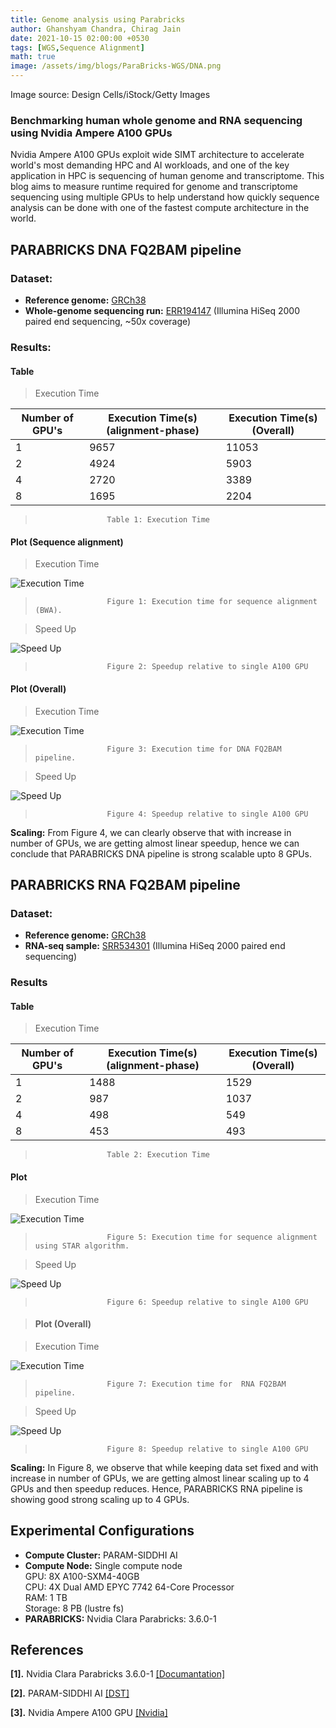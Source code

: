 ```yaml
---
title: Genome analysis using Parabricks
author: Ghanshyam Chandra, Chirag Jain
date: 2021-10-15 02:00:00 +0530
tags: [WGS,Sequence Alignment]
math: true
image: /assets/img/blogs/ParaBricks-WGS/DNA.png
---
```

<head>
  <link
    href="https://fonts.googleapis.com/css?family=Montserrat" rel="stylesheet"/>
  <link rel="stylesheet" href="../../assets/css/main.css" />
  <link rel="stylesheet" href="../../assets/css/project.css" />
</head>

Image source: Design Cells/iStock/Getty Images
### **Benchmarking human whole genome and RNA sequencing using Nvidia Ampere A100 GPUs**
Nvidia Ampere A100 GPUs exploit wide SIMT architecture to accelerate world's most demanding HPC and AI workloads, and one of the key application in HPC is sequencing of human genome and transcriptome. This blog aims to measure runtime required for genome and transcriptome sequencing using multiple GPUs to help understand how quickly sequence analysis can be done with one of the fastest compute architecture in the world.
## PARABRICKS DNA FQ2BAM pipeline

### Dataset:
- **Reference genome:** [GRCh38](https://github.com/broadinstitute/gatk/blob/master/src/test/resources/large/Homo_sapiens_assembly38.fasta.gz?raw=true)
- **Whole-genome sequencing run:** [ERR194147](https://www.ebi.ac.uk/ena/browser/view/ERR194147?show=reads) (Illumina HiSeq 2000 paired end sequencing, ~50x coverage)

### Results:

#### Table
> Execution Time

| Number of GPU's     | Execution Time(s) (alignment-phase) | Execution Time(s) (Overall) |
| ----------- | ----------- | ----------- |
| 1      | 9657      |             11053      |
| 2   | 4924         |             5903       |
| 4   | 2720         |             3389       |
| 8   | 1695         |             2204       |

>                     Table 1: Execution Time

#### Plot (Sequence alignment)

> Execution Time

![Execution Time](/assets/img/blogs/ParaBricks-WGS/BWA_Exec.png)
>                     Figure 1: Execution time for sequence alignment (BWA).

> Speed Up

![Speed Up](/assets/img/blogs/ParaBricks-WGS/BWA_SpeedUp.png)

>                     Figure 2: Speedup relative to single A100 GPU 

#### Plot (Overall)

> Execution Time

![Execution Time](/assets/img/blogs/ParaBricks-WGS/BWA_Exec_over.png)
>                     Figure 3: Execution time for DNA FQ2BAM pipeline.

> Speed Up

![Speed Up](/assets/img/blogs/ParaBricks-WGS/BWA_SpeedUp_over.png)

>                     Figure 4: Speedup relative to single A100 GPU 


**Scaling:** From Figure 4, we can clearly observe that with increase in number of GPUs, we are getting almost linear speedup, hence we can conclude that PARABRICKS DNA pipeline is strong scalable upto 8 GPUs.

## PARABRICKS RNA FQ2BAM pipeline

### Dataset:
- **Reference genome:** [GRCh38](https://www.ncbi.nlm.nih.gov/assembly/GCF_000001405.38/)
- **RNA-seq sample:** [SRR534301](https://www.ncbi.nlm.nih.gov/sra/?term=SRR534301) (Illumina HiSeq 2000 paired end sequencing)


### Results
#### Table

> Execution Time

| Number of GPU's     | Execution Time(s) (alignment-phase) | Execution Time(s) (Overall) |
| ----------- | ----------- | ----------- |
| 1      | 1488      |             1529     |
| 2   | 987         |             1037       |
| 4   | 498         |             549       |
| 8   | 453         |             493       |

>                     Table 2: Execution Time

#### Plot

> Execution Time

![Execution Time](/assets/img/blogs/ParaBricks-WGS/STAR_Exec.png)

>                     Figure 5: Execution time for sequence alignment using STAR algorithm.

> Speed Up

![Speed Up](/assets/img/blogs/ParaBricks-WGS/STAR_SpeedUp.png)

>                     Figure 6: Speedup relative to single A100 GPU 


> #### Plot (Overall)

> Execution Time

![Execution Time](/assets/img/blogs/ParaBricks-WGS/STAR_Exec_over.png)

>                     Figure 7: Execution time for  RNA FQ2BAM pipeline.

> Speed Up

![Speed Up](/assets/img/blogs/ParaBricks-WGS/STAR_SpeedUp_over.png)

>                     Figure 8: Speedup relative to single A100 GPU 


**Scaling:** In Figure 8, we observe that while keeping data set fixed and with increase in number of GPUs, we are getting almost linear scaling up to 4 GPUs and then speedup reduces. Hence, PARABRICKS RNA pipeline is showing good strong scaling up to 4 GPUs.

## Experimental Configurations

- **Compute Cluster:** PARAM-SIDDHI AI
- **Compute Node:** Single compute node \
 GPU: 8X A100-SXM4-40GB \
 CPU: 4X Dual AMD EPYC 7742 64-Core Processor \
 RAM: 1 TB \
Storage: 8 PB (lustre fs)
- **PARABRICKS:** Nvidia Clara Parabricks: 3.6.0-1

## References
<b id="my_anchor">[1].</b> Nvidia Clara Parabricks 3.6.0-1 
[[Documantation]](https://docs.nvidia.com/clara/parabricks/v3.6/text/software_overview.html)

<b id="my_anchor">[2].</b> PARAM-SIDDHI AI
[[DST]](https://dst.gov.in/indias-ai-supercomputer-param-siddhi-63rd-among-top-500-most-powerful-non-distributed-computer)

<b id="my_anchor">[3].</b> Nvidia Ampere A100 GPU
[[Nvidia]](https://www.nvidia.com/en-in/data-center/a100/)
